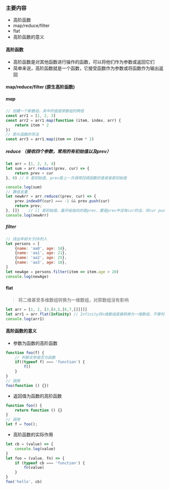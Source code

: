 ### 主要内容

+ 高阶函数
+ map/reduce/filter
+ flat
+ 高阶函数的意义

#### 高阶函数

+ 高阶函数是对其他函数进行操作的函数，可以将他们作为参数或返回它们
+ 简单来说，高阶函数就是一个函数，它接受函数作为参数或将函数作为输出返回

#### map/reduce/filter (原生高阶函数)

##### map

```js
// 创建一个新数组，其中的值是原数组的两倍
const arr1 = [1, 2, 3]
const arr2 = arr1.map(function (item, index, arr) {
    return item * 2
})
// 箭头函数的写法
const arr3 = arr1.map(item => item * 2)
```

##### reduce （接收四个参数，常用的有初始值以及prev）

```js
let arr = [1, 2, 3, 4]
let sum = arr.reduce((prev, cur) => {
    return prev + cur
}, 0) // 0 是初始值, prev是上一次调用回调函数的值或者是初始值

console.log(sum)
// 数组去重
let newArr = arr.reduce((prev, cur) => {
    prev.indexOf(cur) === -1 && prev.push(cur)
    return prev;
}, [])    // [] 是初始值，最开始指向的是prev，要是prev中没有cur的话，将cur push 到prev中
console.log(newArr)
```

##### filter

```js
// 找出年龄大于20的人
let persons = [
    {name: 'aa0', age: 18},
    {name: 'aa1', age: 21},
    {name: 'aa2', age: 25},
    {name: 'aa3', age: 16},
]
let newAge = persons.filter(item => item.age > 20)
console.log(newAge)
```

#### flat

> 将二维甚至多维数组转换为一维数组，对原数组没有影响

```js
let arr = [1, 2, [3,[4,5,[6,7,[]]]]]
let arr1 = arr.flat(Infinity) // Infinity将n维数组直接转换为一维数组，不需判断
console.log(arr1)
```

#### 高阶函数的意义

+ 参数为函数的高阶函数

```js
function foo(f) {
    // 判断实参是否为函数
    if((typeof f) === 'function') {
        f()
    }
}
// 调用
foo(function () {})
```

+ 返回值为函数的高阶函数

```js
function foo() {
    return function () {}
}
// 调用
let f = foo();
```

+ 高阶函数的实际作用

```js 
let cb = (value) => {
    console.log(value)
}
let foo = (value, fn) => {
    if (typeof cb === 'function') {
        fn(value)
    }
}
foo('hello', cb)
```

